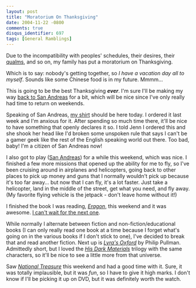 ```yaml
---
layout: post
title: "Moratorium On Thanksgiving"
date: 2004-11-22 -0800
comments: true
disqus_identifier: 697
tags: [General Ramblings]
---
```

Due to the incompatibility with peoples' schedules, their desires, their
[qualms](/archive/2004/10/26/the-thanksgiving-debate.aspx), and so on,
my family has put a moratorium on Thanksgiving.
 
 Which is to say: nobody's getting together, so *I have a vacation day
all to myself*. Sounds like some Chinese food is in my future. Mmmm...
 
 This is going to be the best Thanksgiving ***ever***. I'm sure I'll be
making my way [back to San
Andreas](/archive/2004/11/02/vacation-in-san-andreas-day-1.aspx) for a
bit, which will be nice since I've only really had time to return on
weekends.
 
 Speaking of San Andreas, [my
shirt](http://store.yahoo.com/rockstarwarehouse/sanandreastee.html)
should be here today. I ordered it last week and I'm anxious for it.
After spending so much time there, it'll be nice to have something that
openly declares it so. I told Jenn I ordered this and she shook her head
like I'd broken some unspoken rule that says I can't be a gamer geek
like the rest of the English speaking world out there. Too bad, baby!
I'm a citizen of San Andreas now!
 
 I also got to play ([San
Andreas](http://www.amazon.com/exec/obidos/ASIN/B0001VGFK2/mhsvortex))
for a while this weekend, which was nice. I finished a few more missions
that opened up the ability for me to fly, so I've been cruising around
in airplanes and helicopters, going back to other places to pick up
money and guns that I normally wouldn't pick up because it's too far
away... but now that I can fly, it's a lot faster. Just take a
helicopter, land in the middle of the street, get what you need, and fly
away. (My favorite flying vehicle is the jetpack - don't leave home
without it!)
 
 I finished the book I was reading,
[*Eragon*](http://www.amazon.com/exec/obidos/ASIN/0375826688/mhsvortex),
this weekend and it was awesome. [I can't wait for the next
one](http://www.alagaesia.com).
 
 While normally I alternate between fiction and non-fiction/educational
books (I can only really read one book at a time because I forget what's
going on in the various books if I don't stick to one), I've decided to
break that and read another fiction. Next up is [*Lyra's
Oxford*](http://www.amazon.com/exec/obidos/ASIN/0375828192/mhsvortex) by
Philip Pullman. Admittedly short, but I loved the [*His Dark
Materials*](http://www.amazon.com/exec/obidos/ASIN/0440238609/mhsvortex)
trilogy with the same characters, so it'll be nice to see a little more
from that universe.
 
 Saw [*National Treasure*](http://us.imdb.com/title/tt0368891/) this
weekend and had a good time with it. Sure, it was totally implausible,
but it was *fun*, so I have to give it high marks. I don't know if I'll
be picking it up on DVD, but it was definitely worth the watch.
